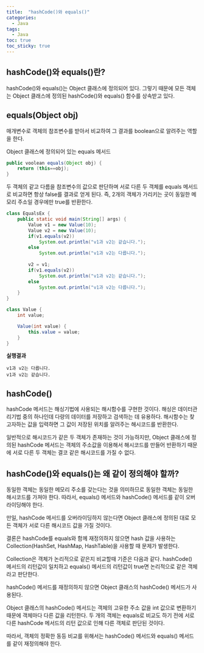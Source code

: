 ```yaml
---
title:  "hashCode()와 equals()"
categories: 
  - Java
tags:
  - Java
toc: true
toc_sticky: true
---
```


## hashCode()와 equals()란?

hashCode()와 equals()는 Object 클래스에 정의되어 있다. 그렇기 때문에 모든 객체는 Object 클래스에 정의된 hashCode()와 equals() 함수를 상속받고 있다.

## equals(Object obj)

매개변수로 객체의 참조변수를 받아서 비교하여 그 결과를 boolean으로 알려주는 역할을 한다.

Object 클래스에 정의되어 있는 equals 메서드

```java
public voolean equals(Object obj) {
    return (this==obj);
}
```

두 객체의 같고 다름을 참조변수의 값으로 판단하며 서로 다른 두 객체를 equals 메서드로 비교하면 항상 false를 결과로 얻게 된다. 즉, 2개의 객체가 가리키는 곳이 동일한 메모리 주소일 경우에만 true를 반환한다.

```java
class EqualsEx {
    public static void main(String[] args) {
        Value v1 = new Value(10);
        Value v2 = new Value(10);
        if(v1.equals(v2))
            System.out.println("v1과 v2는 같습니다.");
        else
            System.out.println("v1과 v2는 다릅니다.");
        
        v2 = v1;
        if(v1.equals(v2))
            System.out.println("v1과 v2는 같습니다.");
        else
            System.out.println("v1과 v2는 다릅니다.");
    }
}

class Value {
    int value;

    Value(int value) {
        this.value = value;
    }
}
```

**실행결과**

```
v1과 v2는 다릅니다.
v1과 v2는 같습니다.
```

## hashCode()

hashCode 메서드는 해싱기법에 사용되는 해시함수를 구현한 것이다. 해싱은 데이터관리기법 중의 하나인데 다량의 데이터를 저장하고 검색하는 데 유용하다. 해시함수는 찾고자하는 값을 입력하면 그 값이 저장된 위치를 알려주는 해시코드를 반환한다.

일반적으로 해시코드가 같은 두 객체가 존재하는 것이 가능하지만, Object 클래스에 정의된 hashCode 메서드는 객체의 주소값을 이용해서 해시코드를 만들어 반환하기 때문에 서로 다른 두 객체는 결코 같은 해시코드를 가질 수 없다.

## hashCode()와 equals()는 왜 같이 정의해야 할까?

동일한 객체는 동일한 메모리 주소를 갖는다는 것을 의미하므로 동일한 객체는 동일한 해시코드를 가져야 한다. 따라서, equals() 메서드와 hashCode() 메서드를 같이 오버라이딩해야 한다.

만일, hashCode 메서드를 오버라이딩하지 않는다면 Object 클래스에 정의된 대로 모든 객체가 서로 다른 해시코드 값을 가질 것이다.

결론은 hashCode를 equals와 함께 재정의하지 않으면 hash 값을 사용하는 Collection(HashSet, HashMap, HashTable)을 사용할 때 문제가 발생한다.

Collection은 객체가 논리적으로 같은지 비교할때 기준은 다음과 같다. hashCode() 메서드의 리턴값이 일치하고 equals() 메서드의 리턴값이 true면 논리적으로 같은 객체라고 판단한다.

hashCode() 메서드를 재정의하지 않으면 Object 클래스의 hashCode() 메서드가 사용된다.

Object 클래스의 hashCode() 메서드는 객체의 고유한 주소 값을 int 값으로 변환하기 때문에 객체마다 다른 값을 리턴한다. 두 개의 객체는 equals로 비교도 하기 전에 서로 다른 hashCode 메서드의 리턴 값으로 인해 다른 객체로 판단된 것이다.

따라서, 객체의 정확한 동등 비교를 위해서는 hashCode() 메서드와 equals() 메서드를 같이 재정의해야 한다.